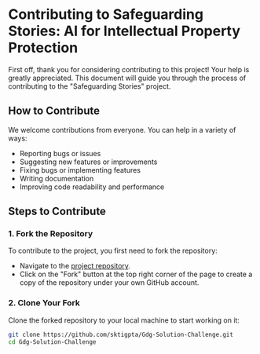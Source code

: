 # Contributing to Safeguarding Stories: AI for Intellectual Property Protection

First off, thank you for considering contributing to this project! Your help is greatly appreciated. This document will guide you through the process of contributing to the "Safeguarding Stories" project.

## How to Contribute

We welcome contributions from everyone. You can help in a variety of ways:

- Reporting bugs or issues
- Suggesting new features or improvements
- Fixing bugs or implementing features
- Writing documentation
- Improving code readability and performance

## Steps to Contribute

### 1. Fork the Repository
To contribute to the project, you first need to fork the repository:

- Navigate to the [project repository](https://github.com/sktigpta/Gdg-Solution-Challenge.git).
- Click on the "Fork" button at the top right corner of the page to create a copy of the repository under your own GitHub account.

### 2. Clone Your Fork
Clone the forked repository to your local machine to start working on it:

```bash
git clone https://github.com/sktigpta/Gdg-Solution-Challenge.git
cd Gdg-Solution-Challenge
